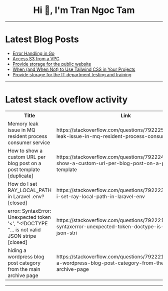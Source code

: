 <h1 align="center">Hi 👋, I'm Tran Ngoc Tam</h1>

---

# Latest Blog Posts 
<!-- BLOG-POST-LIST:START -->
- [Error Handling in Go](https://dev.to/vinolia_andisi/error-handling-in-go-38p4)
- [Access S3 from a VPC](https://dev.to/misolainthecloud/access-s3-from-a-vpc-4kl5)
- [Provide storage for the public website](https://dev.to/under2wenty/provide-storage-for-the-public-website-m78)
- [When &lpar;and When Not&rpar; to Use Tailwind CSS in Your Projects](https://dev.to/balrajola/when-and-when-not-to-use-tailwind-css-in-your-projects-2dj3)
- [Provide storage for the IT department testing and training](https://dev.to/under2wenty/provide-storage-for-the-it-department-testing-and-training-fbj)
<!-- BLOG-POST-LIST:END -->

---

# Latest stack oveflow activity
<table>
  <tr><th>Title</th><th>Link</th></tr>
  <!-- STACKOVERFLOW:START --><tr><td>Memory leak issue in MQ resident process consumer service</td><td>https://stackoverflow.com/questions/79222502/memory-leak-issue-in-mq-resident-process-consumer-service</td></tr><tr><td>How to show a custom URL per blog post on a post template [duplicate]</td><td>https://stackoverflow.com/questions/79222437/how-to-show-a-custom-url-per-blog-post-on-a-post-template</td></tr><tr><td>How do I set RAY_LOCAL_PATH in Laravel .env? [closed]</td><td>https://stackoverflow.com/questions/79222333/how-do-i-set-ray-local-path-in-laravel-env</td></tr><tr><td>error: SyntaxError: Unexpected token &#39;&lt;&#39;, &quot;&lt;!DOCTYPE &quot;... is not valid JSON stripe [closed]</td><td>https://stackoverflow.com/questions/79222172/error-syntaxerror-unexpected-token-doctype-is-not-valid-json-stri</td></tr><tr><td>hiding a wordpress blog post category from the main archive page</td><td>https://stackoverflow.com/questions/79222167/hiding-a-wordpress-blog-post-category-from-the-main-archive-page</td></tr><!-- STACKOVERFLOW:END -->
</table>

---


